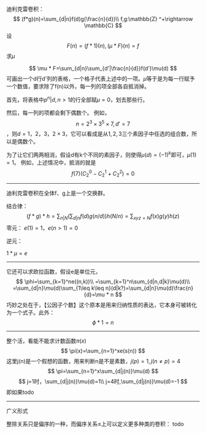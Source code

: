 迪利克雷卷积：
$$
(f*g)(n)=\sum_{d|n}f(d)g(\frac{n}{d})\\
f,g:\mathbb{Z} ^+\rightarrow \mathbb{C}
$$
设
$$
F(n)=(f*1)(n),(\mu * F)(n)=f
$$
求$\mu$

$$
\mu * F=\sum_{d|n}\sum_{d'|\frac{n}{d}}f(d')\mu(d)
$$
可画出一个d行d'列的表格，一个格子代表上述中的一项。$\mu$等于是为每一行赋予一个数值，要求除了f(n)以外，每一列的项全部各自抵消掉。


首先，将表格中$p^n|d,n>1$的行全部赋$\mu =0$，划去那些行。

然后，每一列的项都会剩下偶数个。
例如，
$$
n=2^3\times 3^5\times 7,d'=7
$$
，则$d=1，2，3，2\times 3$，它可以看成是从$1,2,3$三个素因子中任选的组合数，所以是偶数个。

为了让它们两两相消，假设d有k个不同的素因子，则使得$\mu(d)=(-1)^k$即可，$\mu(1)=1$。
例如，上述情况中，抵消的就是
$$
f(7)(C_2^0-C_2^1+C_2^2)=0
$$

---
迪利克雷卷积在全体f、g上是一个交换群。

结合律：
$$
(f*g)*h=\sum_{n|N}(\sum_{d|n}f(d)g(n/d))h(N/n)=\sum_{xyz=N}f(x)g(y)h(z)
$$
零元：
$e(1)=1，e(n> 1)=0$

逆元：

$1*\mu=e$


---
它还可以求欧拉函数，假设e是单位元，
$$
\phi=\sum_{k=1}^ne((n,k))\\
=\sum_{k=1}^n\sum_{d|n,d|k}\mu(d)\\
=\sum_{d|n}\mu(d)\sum_{1\leq k\leq n}(d|k?)=\sum_{d|n}\mu(d)\frac{n}{d}=\mu * n
$$
巧妙之处在于，【公因子个数】这个原本是用来归纳性质的表达，它本身可被转化为一个式子。此外：
$$
\phi * 1=n
$$

---
整个活，看能不能求计数函数$\pi(x)$
$$
\pi(x)=\sum_{n=1}^xe(s(n))
$$
这里j(n)是一个假想的函数，用来判断n是不是素数，$j(p)=1,j(n\neq p)=4$
$$
\pi=\sum_{n=1}^x\sum_{d|j(n)}\mu(d)
$$
$$
j=1时，\sum_{d|j(n)}\mu(d)=1\\
j=4时,\sum_{d|j(n)}\mu(d)=-1
$$
即如果todo

---
广义形式

整除关系只是偏序的一种，而偏序关系$\leq$上可以定义更多种类的卷积：
todo

